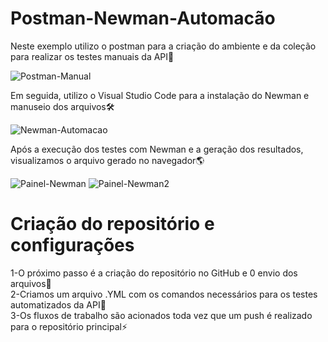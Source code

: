 # Postman-Newman-Automacão

Neste exemplo utilizo o postman para a criação do ambiente e da coleção para realizar os testes manuais da API🐞<br>

![Postman-Manual](https://user-images.githubusercontent.com/28484134/204791788-b7e41924-0779-4c9f-8167-3b0dda7a2634.jpg)

Em seguida, utilizo o Visual Studio Code para a instalação do Newman e manuseio dos arquivos🛠<br>

![Newman-Automacao](https://user-images.githubusercontent.com/28484134/204792706-c3e4b425-ee50-4663-ac1c-d35a7791a78b.jpg)

Após a execução dos testes com Newman e a geração dos resultados, visualizamos o arquivo gerado no navegador🌎<br>

![Painel-Newman](https://user-images.githubusercontent.com/28484134/204793070-c018a03c-0b77-42de-a16e-53f6da5dd1c4.jpg)
![Painel-Newman2](https://user-images.githubusercontent.com/28484134/204793091-978beade-5e9c-4254-9222-58338edfa472.jpg)

# Criação do repositório e configurações

1-O próximo passo é a criação do repositório no GitHub e 0 envio dos arquivos🚀<br>
2-Criamos um arquivo .YML com os comandos necessários para os testes automatizados da API📝<br>
3-Os fluxos de trabalho são acionados toda vez que um push é realizado para o repositório principal⚡<br>
